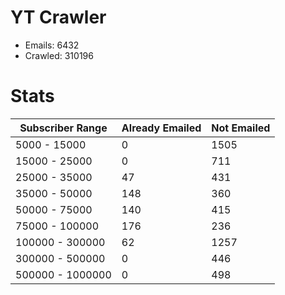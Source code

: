 # YT Crawler
- Emails: 6432
- Crawled: 310196

# Stats
| Subscriber Range  | Already Emailed | Not Emailed |
|-------|-------|-------|
| 5000 - 15000 | 0 | 1505 |
| 15000 - 25000 | 0 | 711 |
| 25000 - 35000 | 47 | 431 |
| 35000 - 50000 | 148 | 360 |
| 50000 - 75000 | 140 | 415 |
| 75000 - 100000 | 176 | 236 |
| 100000 - 300000 | 62 | 1257 |
| 300000 - 500000 | 0 | 446 |
| 500000 - 1000000 | 0 | 498 |
